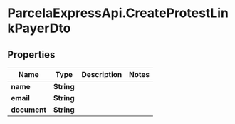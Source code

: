 # ParcelaExpressApi.CreateProtestLinkPayerDto

## Properties
Name | Type | Description | Notes
------------ | ------------- | ------------- | -------------
**name** | **String** |  | 
**email** | **String** |  | 
**document** | **String** |  | 
